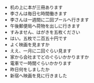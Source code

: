 * 机の上に本が三冊あります
* 李さんは毎日七時間働きます
* 李さんは一週間に二回プールへ行きます
* 午後郵便局へ荷物を出しに行きます
* すみません、はがきを五枚ください
* はい。五枚で二百五十円です
* よく映画を見ますか
* ええ、一月に二回ぐらい見ます
* 家から会社までどのぐらいかかりますか
* 電車で一時間ぐらいかかります
* 昨日何をしましたか
* 新宿へ映画を見に行きました

